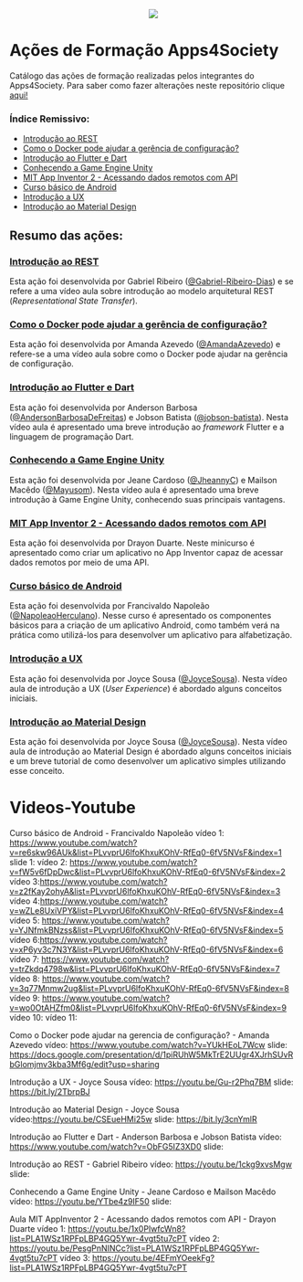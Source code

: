 <p align="center">
  <img src="https://github.com/a4s-ufpb/Designs/blob/master/logo_slogan.png" />
</p>

# Ações de Formação Apps4Society

Catálogo das ações de formação realizadas pelos integrantes do Apps4Society. Para saber como fazer alterações neste repositório clique [aqui!](github.com/a4s-ufpb/Acoes-Formacao/)

### Índice Remissivo:
- [Introdução ao REST](https://github.com/a4s-ufpb/Acoes-Formacao/tree/master/Introducao-a-REST)
 - [Como o Docker pode ajudar a gerência de configuração?](https://github.com/a4s-ufpb/Acoes-Formacao/tree/master/Como-o-Docker-pode-ajudar-na-gerencia-de-configuracao)
 - [Introdução ao Flutter e Dart](https://github.com/a4s-ufpb/Acoes-Formacao/tree/master/Introducao-ao-Flutter-e-Dart)
 - [Conhecendo a Game Engine Unity](https://github.com/a4s-ufpb/Acoes-Formacao/tree/master/Conhecendo-a-Game-Engine-Unity)
 - [MIT App Inventor 2 - Acessando dados remotos com API](https://github.com/a4s-ufpb/Acoes-Formacao/tree/master/MIT-App-Inventor/Acessando-dados-remotos-com-API)
 - [Curso básico de Android](https://github.com/a4s-ufpb/Acoes-Formacao/tree/master/Android-basico)
 - [Introdução a UX](https://github.com/a4s-ufpb/Acoes-Formacao/tree/master/Introducao-a-UX)
 - [Introdução ao Material Design](https://github.com/a4s-ufpb/Acoes-Formacao/tree/master/Material-design)



## Resumo das ações:

### [Introdução ao REST](https://github.com/a4s-ufpb/Acoes-Formacao/tree/master/Introducao-a-REST)

Esta ação foi desenvolvida por Gabriel Ribeiro ([@Gabriel-Ribeiro-Dias](https://github.com/gabriel-ribeiro-dias)) e se refere a uma vídeo aula sobre introdução ao modelo arquitetural REST (*Representational State Transfer*).

### [Como o Docker pode ajudar a gerência de configuração?](https://github.com/a4s-ufpb/Acoes-Formacao/tree/master/Como-o-Docker-pode-ajudar-na-gerencia-de-configuracao)

Esta ação foi desenvolvida por Amanda Azevedo ([@AmandaAzevedo](https://github.com/AmandaAzevedo)) e refere-se a uma vídeo aula sobre como o Docker pode ajudar na gerência de configuração.
	
### [Introdução ao Flutter e Dart](https://github.com/a4s-ufpb/Acoes-Formacao/tree/master/Introducao-ao-Flutter-e-Dart)
	 
 Esta ação foi desenvolvida por Anderson Barbosa ([@AndersonBarbosaDeFreitas](https://github.com/AndersonBarbosaDeFreitas)) e Jobson Batista ([@jobson-batista](https://github.com/jobson-batista)). Nesta vídeo aula é apresentado uma breve introdução ao *framework* Flutter e a linguagem de programação Dart.

### [Conhecendo a Game Engine Unity](https://github.com/a4s-ufpb/Acoes-Formacao/tree/master/Conhecendo-a-Game-Engine-Unity)

Esta ação foi desenvolvida por Jeane Cardoso ([@JheannyC](https://github.com/JheannyC)) e Mailson Macêdo ([@Mayusom](https://github.com/Mayusom)). Nesta vídeo aula é apresentado uma breve introdução à Game Engine Unity, conhecendo suas principais vantagens.
	
### [MIT App Inventor 2 - Acessando dados remotos com API](https://github.com/a4s-ufpb/Acoes-Formacao/tree/master/MIT-App-Inventor/Acessando-dados-remotos-com-API)

Esta ação foi desenvolvida por Drayon Duarte. Neste minicurso é apresentado como criar um aplicativo no App Inventor capaz de acessar dados remotos por meio de uma API.
	
### [Curso básico de Android](https://github.com/a4s-ufpb/Acoes-Formacao/tree/master/Android-basico)

Esta ação foi desenvolvida por Francivaldo Napoleão ([@NapoleaoHerculano](https://github.com/NapoleaoHerculano)). Nesse curso é apresentado os componentes básicos para a criação de um aplicativo Android, como também verá na prática como utilizá-los para desenvolver um aplicativo para alfabetização.

### [Introdução a UX](https://github.com/a4s-ufpb/Acoes-Formacao/tree/master/Introducao-a-UX)

Esta ação foi desenvolvida por Joyce Sousa ([@JoyceSousa](https://github.com/JoyceSousa)). Nesta vídeo aula de introdução a UX (*User Experience*) é abordado alguns conceitos iniciais.

### [Introdução ao Material Design](https://github.com/a4s-ufpb/Acoes-Formacao/tree/master/Material-design)

Esta ação foi desenvolvida por Joyce Sousa ([@JoyceSousa](https://github.com/JoyceSousa)). Nesta vídeo aula de introdução ao Material Design é abordado alguns conceitos iniciais e um breve tutorial de como desenvolver um aplicativo simples utilizando esse conceito.













# Videos-Youtube

Curso básico de Android - Francivaldo Napoleão
vídeo 1: https://www.youtube.com/watch?v=re6skw96AUk&list=PLvvprU6lfoKhxuKOhV-RfEq0-6fV5NVsF&index=1
slide 1: 
vídeo 2: https://www.youtube.com/watch?v=fW5v6fDpDwc&list=PLvvprU6lfoKhxuKOhV-RfEq0-6fV5NVsF&index=2
vídeo 3:https://www.youtube.com/watch?v=z2fKay2ohyA&list=PLvvprU6lfoKhxuKOhV-RfEq0-6fV5NVsF&index=3
vídeo 4:https://www.youtube.com/watch?v=wZLe8UxiVPY&list=PLvvprU6lfoKhxuKOhV-RfEq0-6fV5NVsF&index=4
vídeo 5: https://www.youtube.com/watch?v=YJNfmkBNzss&list=PLvvprU6lfoKhxuKOhV-RfEq0-6fV5NVsF&index=5
vídeo 6:https://www.youtube.com/watch?v=xP6yv3c7N3Y&list=PLvvprU6lfoKhxuKOhV-RfEq0-6fV5NVsF&index=6
vídeo 7: https://www.youtube.com/watch?v=trZkdq4798w&list=PLvvprU6lfoKhxuKOhV-RfEq0-6fV5NVsF&index=7
vídeo 8: https://www.youtube.com/watch?v=3q77Mnmw2ug&list=PLvvprU6lfoKhxuKOhV-RfEq0-6fV5NVsF&index=8
vídeo 9: https://www.youtube.com/watch?v=wo0OtAHZfm0&list=PLvvprU6lfoKhxuKOhV-RfEq0-6fV5NVsF&index=9
vídeo 10:
vídeo 11:


Como o Docker pode ajudar na gerencia de configuração? - Amanda Azevedo
vídeo: https://www.youtube.com/watch?v=YUkHEoL7Wcw
slide: https://docs.google.com/presentation/d/1piRUhW5MkTrE2UUgr4XJrhSUvRbGlomjmv3kba3Mf6g/edit?usp=sharing


Introdução a UX - Joyce Sousa
vídeo: https://youtu.be/Gu-r2Phq7BM
slide: https://bit.ly/2TbrpBJ

Introdução ao Material Design - Joyce Sousa
vídeo:https://youtu.be/CSEueHMi25w
slide: https://bit.ly/3cnYmlR


Introdução ao Flutter e Dart - Anderson Barbosa e Jobson Batista
vídeo: https://www.youtube.com/watch?v=ObFG5IZ3XD0
slide: 

Introdução ao REST - Gabriel Ribeiro
vídeo: https://youtu.be/1ckg9xvsMgw
slide: 

Conhecendo a Game Engine Unity - Jeane Cardoso e Mailson Macêdo
vídeo: https://youtu.be/YTbe4z9IF50
slide: 

Aula MIT AppInventor 2 - Acessando dados remotos com API - Drayon Duarte
vídeo 1: https://youtu.be/1x0PIwfcWn8?list=PLA1WSz1RPFpLBP4GQ5Ywr-4vgt5tu7cPT
vídeo 2: https://youtu.be/PesgPnNINCc?list=PLA1WSz1RPFpLBP4GQ5Ywr-4vgt5tu7cPT
vídeo 3: https://youtu.be/4EFmYOeekFg?list=PLA1WSz1RPFpLBP4GQ5Ywr-4vgt5tu7cPT
